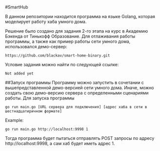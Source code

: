 #SmartHub

В данном репозитории находится программа на языке Golang, которая моделирует работу хаба умного дома.

Решение было создано для задания 2-го этапа на курс в Академию Бэкенда от Тинькофф Образование. Для отлаживания работы программы, а также как пример работы сети умного дома, использовался демо-сервер: 

    https://github.com/blackav/smart-home-binary.git

Условие задания можно найти по следующей ссылке:

    Not added yet

##Запуск программы
Программу можно запустить в сочетании с вышепредставленной демо-версией сети умного дома. Иначе, можно создать свою демо-версию сервера с определенными сценариями работы.
Для запуска программы

    go run main.go [URL сервера для подключения] [адрес хаба в сети в шестнадцатиричном формате]
Example:

    go run main.go http://localhost:9998 1
Тогда программа будет пытаться отправлять POST запросы по адресу http://localhost:9998, а сам хаб будет иметь адрес 1.